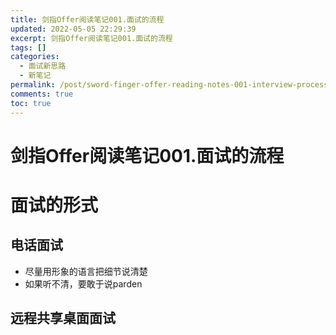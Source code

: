 ```yaml
---
title: 剑指Offer阅读笔记001.面试的流程
updated: 2022-05-05 22:29:39
excerpt: 剑指Offer阅读笔记001.面试的流程
tags: []
categories:
  - 面试新思路
  - 新笔记
permalink: /post/sword-finger-offer-reading-notes-001-interview-process.html
comments: true
toc: true
---
```

# 剑指Offer阅读笔记001.面试的流程

# 面试的形式

## 电话面试

* 尽量用形象的语言把细节说清楚
* 如果听不清，要敢于说parden

## 远程共享桌面面试